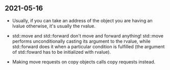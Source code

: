 ## 2021-05-16

* Usually, if you can take an address of the object you are having an lvalue otherwise, it's usually the rvalue.

* std::move and std::forward don't move and forward anything! std::move performs unconditionally casting its argument to the rvalue, while std::forward does it when a particular condition is fulfilled (the argument of std::foward has to be initialized with rvalue).

* Making move requests on copy objects calls copy requests instead. 